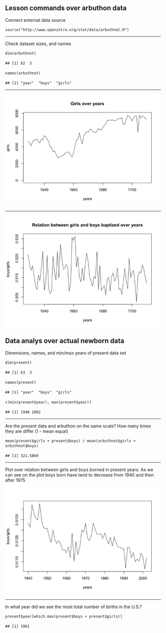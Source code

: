 Lesson commands over arbuthon data
----------------------------------

Connect external data source

    source("http://www.openintro.org/stat/data/arbuthnot.R")

------------------------------------------------------------------------

Check dataset sizes, and names

    dim(arbuthnot)

    ## [1] 82  3

    names(arbuthnot)

    ## [1] "year"  "boys"  "girls"

------------------------------------------------------------------------

![](hw1_files/figure-markdown_strict/unnamed-chunk-3-1.png)<!-- -->

------------------------------------------------------------------------

![](hw1_files/figure-markdown_strict/unnamed-chunk-4-1.png)<!-- -->

Data analys over actual newborn data
------------------------------------

Dimensions, names, and min/max years of present data set

    dim(present)

    ## [1] 63  3

    names(present)

    ## [1] "year"  "boys"  "girls"

    c(min(present$year), max(present$year))

    ## [1] 1940 2002

------------------------------------------------------------------------

Are the present data and arbuthon on the same scale? How many times they
are differ (1 - mean equal)

    mean(present$girls + present$boys) / mean(arbuthnot$girls + arbuthnot$boys)

    ## [1] 321.5869

------------------------------------------------------------------------

Plot over relation between girls and boys borned in present years. As we
can see on the plot boys born have tend to decrease from 1940 and then
after 1975
![](hw1_files/figure-markdown_strict/unnamed-chunk-8-1.png)<!-- -->

------------------------------------------------------------------------

In what year did we see the most total number of births in the U.S.?

    present$year[which.max(present$boys + present$girls)]

    ## [1] 1961
